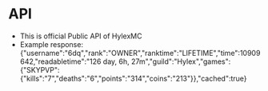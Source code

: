 # API
* This is official Public API of HylexMC
* Example response: {"username":"6dq","rank":"OWNER","ranktime":"LIFETIME","time":10909642,"readabletime":"126 day, 6h, 27m","guild":"Hylex","games":{"SKYPVP":{"kills":"7","deaths":"6","points":"314","coins":"213"}},"cached":true}
